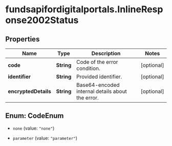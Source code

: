 # fundsapifordigitalportals.InlineResponse2002Status

## Properties

Name | Type | Description | Notes
------------ | ------------- | ------------- | -------------
**code** | **String** | Code of the error condition. | [optional] 
**identifier** | **String** | Provided identifier. | [optional] 
**encryptedDetails** | **String** | Base64-encoded internal details about the error. | [optional] 



## Enum: CodeEnum


* `none` (value: `"none"`)

* `parameter` (value: `"parameter"`)




